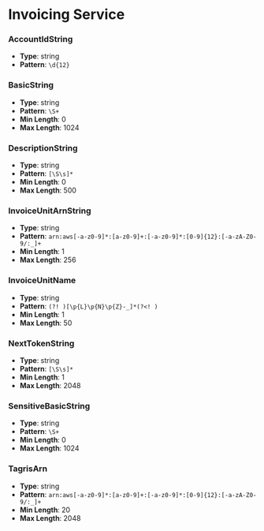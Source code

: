 # Invoicing Service

### AccountIdString
- **Type**: string
- **Pattern**: `\d{12}`

### BasicString
- **Type**: string
- **Pattern**: `\S+`
- **Min Length**: 0
- **Max Length**: 1024

### DescriptionString
- **Type**: string
- **Pattern**: `[\S\s]*`
- **Min Length**: 0
- **Max Length**: 500

### InvoiceUnitArnString
- **Type**: string
- **Pattern**: `arn:aws[-a-z0-9]*:[a-z0-9]+:[-a-z0-9]*:[0-9]{12}:[-a-zA-Z0-9/:_]+`
- **Min Length**: 1
- **Max Length**: 256

### InvoiceUnitName
- **Type**: string
- **Pattern**: `(?! )[\p{L}\p{N}\p{Z}-_]*(?<! )`
- **Min Length**: 1
- **Max Length**: 50

### NextTokenString
- **Type**: string
- **Pattern**: `[\S\s]*`
- **Min Length**: 1
- **Max Length**: 2048

### SensitiveBasicString
- **Type**: string
- **Pattern**: `\S+`
- **Min Length**: 0
- **Max Length**: 1024

### TagrisArn
- **Type**: string
- **Pattern**: `arn:aws[-a-z0-9]*:[a-z0-9]+:[-a-z0-9]*:[0-9]{12}:[-a-zA-Z0-9/:_]+`
- **Min Length**: 20
- **Max Length**: 2048

